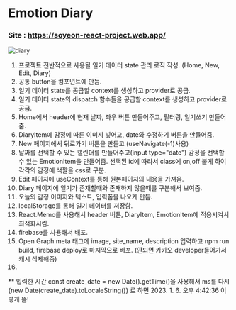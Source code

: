 # Emotion Diary
### Site : https://soyeon-react-project.web.app/
![diary](https://user-images.githubusercontent.com/88068412/210568651-fb31082c-3f29-4c6c-b84e-83af13ce0e99.png)

1. 프로젝트 전반적으로 사용될 일기 데이터 state 관리 로직 작성. (Home, New, Edit, Diary)
2. 공통 button을 컴포넌트에 만듬.
3. 일기 데이터 state를 공급할 context를 생성하고 provider로 공급.
4. 일기 데이터 state의 dispatch 함수들을 공급할 context를 생성하고 provider로 공급.
5. Home에서 header에 현재 날짜, 좌우 버튼 만들어주고, 필터링, 일기쓰기 만들어줌.
6. DiaryItem에 감정에 따른 이미지 넣어고, date와 수정하기 버튼을 만들어줌.
7. New 페이지에서 뒤로가기 버튼을 만들고 (useNavigate(-1)사용)
8. 날짜를 선택할 수 있는 캘린더를 만들어주고(input type="date") 감정을 선택할 수 있는 EmotionItem을 만들어줌. 선택된 id에 따라서 class에 on,off 붙게 하여 각각의 감정에 색깔을 css로 구분.
9. Edit 페이지에 useContext를 통해 원본페이지의 내용을 가져옴.
10. Diary 페이지에 일기가 존재할때와 존재하지 않을때를 구분해서 보여줌.
11. 오늘의 감정 이미지와 텍스트, 입력폼을 나오게 만듬.
12. localStorage를 통해 일기 데이터를 저장함.
13. React.Memo를 사용해서 header 버튼,  DiaryItem, EmotionItem에 적용시켜서 최적화시킴.
14. firebase를 사용해서 배포.
15. Open Graph meta 태그에 image, site_name, description 입력하고 npm run build, firebase deploy로 마지막으로 배포. (안되면 카카오 developer들어가서 캐시 삭제해줌)
16. 
** 입력한 시간 const create_date = new Date().getTime()을 사용해서 ms를 다시 {new Date(create_date).toLocaleString()} 로 하면 2023. 1. 6. 오후 4:42:36 이렇게 뜸!
